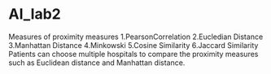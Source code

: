# AI_lab2
Measures of proximity measures
1.PearsonCorrelation
2.Eucledian Distance
3.Manhattan Distance
4.Minkowski
5.Cosine Similarity
6.Jaccard Similarity
Patients can choose multiple hospitals to compare the proximity measures such as Euclidean distance and Manhattan distance.
